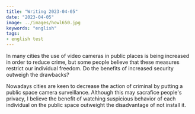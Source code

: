 ```yaml
---
title: "Writing 2023-04-05"
date: "2023-04-05"
image: ../images/howl650.jpg
keywords: "english"
tags:
- english test
---
```

In many cities the use of video cameras in public places is being increased in order to reduce crime, but some people believe that these measures restrict our individual freedom.
Do the benefits of increased security outweigh the drawbacks?

Nowadays cities are keen to decrease the action of criminal by putting a public space camera surveillance. Although this may sacrafice people's privacy, I believe the benefit of watching suspicious behavior of each individual on the public space outweight the disadvantage of not install it.
